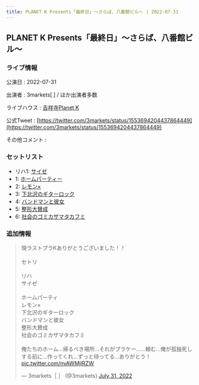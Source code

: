 ```yaml
---
title: PLANET K Presents「最終日」～さらば、八番館ビル～ | 2022-07-31
---
```

## PLANET K Presents「最終日」～さらば、八番館ビル～

### ライブ情報

公演日
:    2022-07-31

出演者
:    3markets[ ] / ほか出演者多数

ライブハウス
:    [吉祥寺Planet K](livehouse003.html)

公式Tweet
:    [https://twitter.com/3markets/status/1553694204437864449](https://twitter.com/3markets/status/1553694204437864449)

その他コメント
:    

### セットリスト

*  リハ1: [サイゼ](song004.html)
*  1: [ホームパーティー](song011.html)
*  2: [レモン×](song003.html)
*  3: [下北沢のギターロック](song015.html)
*  4: [バンドマンと彼女](song009.html)
*  5: [整形大賛成](song005.html)
*  6: [社会のゴミカザマタカフミ](song002.html)


### 追加情報



<blockquote class="twitter-tweet"><p lang="ja" dir="ltr">現ラストプラKありがとうございました！！<br><br>セトリ<br><br>リハ<br>サイゼ<br><br>ホームパーティ<br>レモン×<br>下北沢のギターロック<br>バンドマンと彼女<br>整形大賛成<br>社会のゴミカザマタカフミ<br><br>俺たちのホーム…帰るべき場所…それがプラケー……頼む…俺が孤独死しする前に…作ってくれ…ずっと待ってる…ありがとう！ <a href="https://t.co/nvAWMjlRZW">pic.twitter.com/nvAWMjlRZW</a></p>&mdash; 3markets［ ］ (@3markets) <a href="https://twitter.com/3markets/status/1553694204437864449?ref_src=twsrc%5Etfw">July 31, 2022</a></blockquote>
<script async src="https://platform.twitter.com/widgets.js" charset="utf-8"></script>


